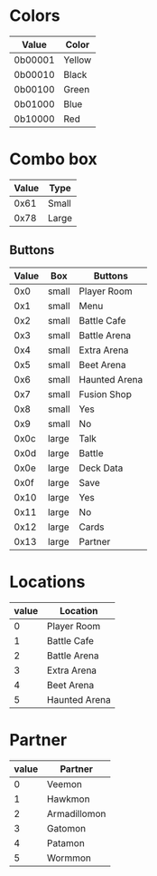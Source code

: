 # Colors

| Value   | Color  |
| ------- | ------ |
| 0b00001 | Yellow |
| 0b00010 | Black  |
| 0b00100 | Green  |
| 0b01000 | Blue   |
| 0b10000 | Red    |

# Combo box

| Value | Type  |
| ----- | ----- |
| 0x61  | Small |
| 0x78  | Large |

## Buttons

| Value | Box   | Buttons       |
| ----- | ----- | ------------- |
| 0x0   | small | Player Room   |
| 0x1   | small | Menu          |
| 0x2   | small | Battle Cafe   |
| 0x3   | small | Battle Arena  |
| 0x4   | small | Extra Arena   |
| 0x5   | small | Beet Arena    |
| 0x6   | small | Haunted Arena |
| 0x7   | small | Fusion Shop   |
| 0x8   | small | Yes           |
| 0x9   | small | No            |
| 0x0c  | large | Talk          |
| 0x0d  | large | Battle        |
| 0x0e  | large | Deck Data     |
| 0x0f  | large | Save          |
| 0x10  | large | Yes           |
| 0x11  | large | No            |
| 0x12  | large | Cards         |
| 0x13  | large | Partner       |

# Locations

| value | Location      |
| ----- | ------------- |
| 0     | Player Room   |
| 1     | Battle Cafe   |
| 2     | Battle Arena  |
| 3     | Extra Arena   |
| 4     | Beet Arena    |
| 5     | Haunted Arena |

# Partner

| value | Partner      |
| ----- | ------------ |
| 0     | Veemon       |
| 1     | Hawkmon      |
| 2     | Armadillomon |
| 3     | Gatomon      |
| 4     | Patamon      |
| 5     | Wormmon      |
